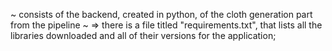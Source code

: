 ~ consists of the backend, created in python, of the cloth generation part from the pipeline ~
=> there is a file titled "requirements.txt", that lists all the libraries downloaded and all of their versions for the application;
